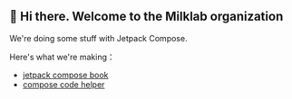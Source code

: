 ## 👋 Hi there. Welcome to the Milklab organization

We're doing some stuff with Jetpack Compose.

Here's what we're making：

* [jetpack compose book](https://github.com/milklabdev/jetpack-compose-book)
* [compose code helper](https://github.com/milklabdev/compose-code-helper)
